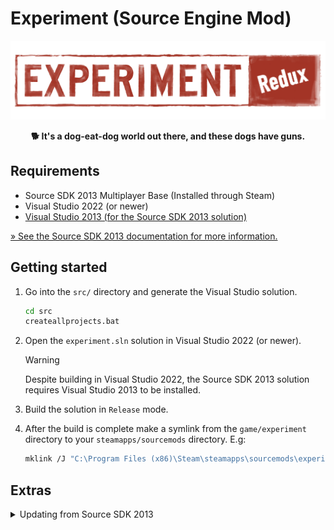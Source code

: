 # Experiment (Source Engine Mod)

<div align="middle">

![Experiment Redux logo](./logo.png)

**🐕 It's a dog-eat-dog world out there, and these dogs have guns.**

</div>

## Requirements

- Source SDK 2013 Multiplayer Base (Installed through Steam)
- Visual Studio 2022 (or newer)
- [Visual Studio 2013 (for the Source SDK 2013 solution)](https://archive.org/details/en_visual_studio_community_2013_with_update_5_x86_dvd_6816332)

[&raquo; See the Source SDK 2013 documentation for more information.](https://developer.valvesoftware.com/wiki/Source_SDK_2013)

## Getting started

1. Go into the `src/` directory and generate the Visual Studio solution.

    ```bash
    cd src
    createallprojects.bat
    ```

2. Open the `experiment.sln` solution in Visual Studio 2022 (or newer).

    > [!WARNING]
    > Despite building in Visual Studio 2022, the Source SDK 2013 solution requires Visual Studio 2013 to be installed.

3. Build the solution in `Release` mode.

4. After the build is complete make a symlink from the `game/experiment` directory to your `steamapps/sourcemods` directory. E.g:

    ```bash
    mklink /J "C:\Program Files (x86)\Steam\steamapps\sourcemods\experiment" "<path to this repo>\game\experiment"
    ```

## Extras

<details>

<summary>Updating from Source SDK 2013</summary>

1. Switch to the `master` branch.

    ```bash
    git checkout master
    ```

2. Ensure that the upstream repository is added as a remote.

    ```bash
    git remote add upstream https://github.com/ValveSoftware/source-sdk-2013
    git remote set-url --push upstream DISABLE
    ```

3. Fetch the latest changes from the upstream repository.

    ```bash
    git fetch upstream
    ```

4. Merge the changes from the upstream repository into the `master` branch.

    ```bash
    git merge upstream/master
    ```

5. Resolve any merge conflicts, if necessary.

6. Push the changes to this forked repository.

    ```bash
    git push origin master
    ```

7. Switch to the `experiment-main` branch.

    ```bash
    git checkout experiment-main
    ```

8. Merge the changes from the `master` branch into the `experiment-main` branch.

    ```bash
    git merge master
    ```
</details>
